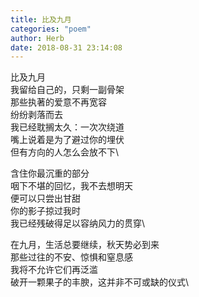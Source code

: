```yaml
---
title: 比及九月
categories: "poem"
author: Herb
date: 2018-08-31 23:14:08
---
```

比及九月\
我留给自己的，只剩一副骨架\
那些执著的爱意不再宽容\
纷纷剥落而去\
我已经耽搁太久：一次次绕道\
嘴上说着是为了避过你的埋伏\
但有方向的人怎么会放不下\

含住你最沉重的部分\
咽下不堪的回忆，我不去想明天\
便可以只尝出甘甜\
你的影子掠过我时\
我已经残破得足以容纳风力的贯穿\

在九月，生活总要继续，秋天势必到来\
那些过往的不安、惊惧和窒息感\
我将不允许它们再泛滥\
破开一颗果子的丰腴，这并非不可或缺的仪式\
